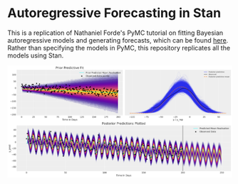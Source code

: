 # Autoregressive Forecasting in Stan

This is a replication of Nathaniel Forde's PyMC tutorial on fitting Bayesian autoregressive models and generating forecasts, which can be found [here](https://www.pymc.io/projects/examples/en/latest/time_series/Forecasting_with_structural_timeseries.html). Rather than specifying the models in PyMC, this repository replicates all the models using Stan.

![Forecasting with Structural AR Timeseries](https://github.com/mIssaMichael/Forecasting-with-Structural-AR-Timeseries/blob/main/outputs/gp11.png)


